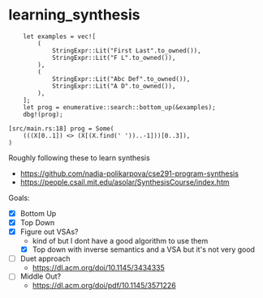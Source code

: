 # learning_synthesis

```
    let examples = vec![
        (
            StringExpr::Lit("First Last".to_owned()),
            StringExpr::Lit("F L".to_owned()),
        ),
        (
            StringExpr::Lit("Abc Def".to_owned()),
            StringExpr::Lit("A D".to_owned()),
        ),
    ];
    let prog = enumerative::search::bottom_up(&examples);
    dbg!(prog);
```

```
[src/main.rs:18] prog = Some(
    (((X[0..1]) <> (X[(X.find(' '))..-1]))[0..3]),
)
```

Roughly following these to learn synthesis
- <https://github.com/nadia-polikarpova/cse291-program-synthesis>
- <https://people.csail.mit.edu/asolar/SynthesisCourse/index.htm>

Goals:
- [X] Bottom Up
- [X] Top Down
- [X] Figure out VSAs?
    - kind of but I dont have a good algorithm to use them
    - [X] Top down with inverse semantics and a VSA but it's not very good
- [ ] Duet approach
    - https://dl.acm.org/doi/10.1145/3434335
- [ ] Middle Out?
  - https://dl.acm.org/doi/pdf/10.1145/3571226
